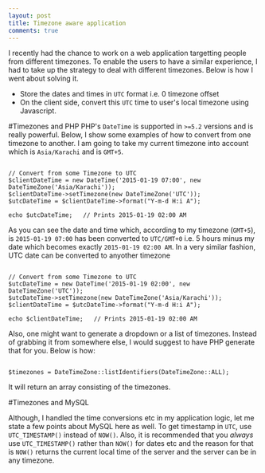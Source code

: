 ```yaml
---
layout: post
title: Timezone aware application
comments: true
---
```


I recently had the chance to work on a web application targetting people from different timezones. To enable the users to have a similar experience, I had to take up the strategy to deal with different timezones. Below is how I went about solving it.

- Store the dates and times in `UTC` format i.e. 0 timezone offset
- On the client side, convert this `UTC` time to user's local timezone using Javascript.

#Timezones and PHP
PHP's `DateTime` is supported in `>=5.2` versions and is really powerful. Below, I show some examples of how to convert from one timezone to another. I am going to take my current timezone into account which is `Asia/Karachi` and is `GMT+5`.

<pre><code class="php">
// Convert from some Timezone to UTC
$clientDateTime = new DateTime('2015-01-19 07:00', new DateTimeZone('Asia/Karachi'));
$clientDateTime->setTimezone(new DateTimeZone('UTC'));
$utcDateTime = $clientDateTime->format("Y-m-d H:i A");

echo $utcDateTime;   // Prints 2015-01-19 02:00 AM
</code></pre>

As you can see the date and time which, according to my timezone (`GMT+5`), is `2015-01-19 07:00` has been converted to `UTC/GMT+0` i.e. 5 hours minus my date which becomes exactly `2015-01-19 02:00 AM`. In a very similar fashion, UTC date can be converted to anyother timezone

<pre><code class="php">
// Convert from some Timezone to UTC
$utcDateTime = new DateTime('2015-01-19 02:00', new DateTimeZone('UTC'));
$utcDateTime->setTimezone(new DateTimeZone('Asia/Karachi'));
$clientDateTime = $utcDateTime->format("Y-m-d H:i A");

echo $clientDateTime;   // Prints 2015-01-19 02:00 AM
</code></pre>

Also, one might want to generate a dropdown or a list of timezones. Instead of grabbing it from somewhere else, I would suggest to have PHP generate that for you. Below is how:

<pre><code class="php">
$timezones = DateTimeZone::listIdentifiers(DateTimeZone::ALL);
</code></pre>

It will return an array consisting of the timezones.

#Timezones and MySQL

Although, I handled the time conversions etc in my application logic, let me state a few points about MySQL here as well. To get timestamp in `UTC`, use `UTC_TIMESTAMP()` instead of `NOW()`. Also, it is recommended that you *always* use `UTC_TIMESTAMP()` rather than `NOW()` for dates etc and the reason for that is `NOW()` returns the current local time of the server and the server can be in any timezone.
